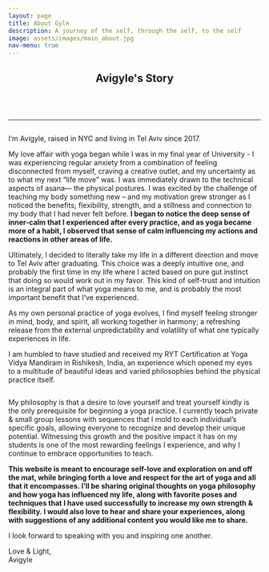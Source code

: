 ```yaml
---
layout: page
title: About Gyle
description: A journey of the self, through the self, to the self
image: assets/images/main_about.jpg
nav-menu: true
---
```

<!-- Main -->
<div id="main" class="alt">

<!-- One -->
<section id="one">
	<div class="inner">
		<header class="major">
			<h1>Avigyle's Story</h1>
		</header>
		<span class="image fit"><img src="{% link assets/images/about_5927_2_BW.jpg %}" alt="" /></span>
		<hr />


<!-- Content Option 2 -->
<span class="image left"><img src="{% link assets/images/about_1160.jpg %}" alt="" /></span>
<p>I’m Avigyle, raised in NYC and living in Tel Aviv since 2017.</p>

<p>My love affair with yoga began while I was in my final year of University - I was experiencing regular anxiety from a combination of feeling disconnected from myself, craving a creative outlet, and my uncertainty as to what my next “life move” was. I was immediately drawn to the technical aspects of asana— the physical postures. I was excited by the challenge of teaching my body something new – and my motivation grew stronger as I noticed the benefits; flexibility, strength, and a stillness and connection to my body that I had never felt before. <b>I began to notice the deep sense of inner-calm that I experienced after every practice, and as yoga became more of a habit, I observed that sense of calm influencing my actions and reactions in other areas of life.</b></p>

<p>Ultimately, I decided to literally take my life in a different direction and move to Tel Aviv after graduating. This choice was a deeply intuitive one, and probably the first time in my life where I acted based on pure gut instinct that doing so would work out in my favor. This kind of self-trust and intuition is an integral part of what yoga means to me, and is probably the most important benefit that I’ve experienced.</p>

<p>As my own personal practice of yoga evolves, I find myself feeling stronger in mind, body, and spirit, all working together in harmony; a refreshing release from the external unpredictability and volatility of what one typically experiences in life.</p>

<p>I am humbled to have studied and received my RYT Certification at Yoga Vidya Mandiram in Rishikesh, India, an experience which opened my eyes to a multitude of beautiful ideas and varied philosophies behind the physical practice itself.</p>

<span class="image right"><img src="{% link assets/images/about_1081.jpg %}" alt="" /></span>
<p>My philosophy is that a desire to love yourself and treat yourself kindly is the only prerequisite for beginning a yoga practice. I currently teach private & small group lessons with sequences that I mold to each individual’s specific goals, allowing everyone to recognize and develop their unique potential. Witnessing this growth and the positive impact it has on my students is one of the most rewarding feelings I experience, and why I continue to embrace opportunities to teach.</p>

<p><b>This website is meant to encourage self-love and exploration on and off the mat, while bringing forth a love and respect for the art of yoga and all that it encompasses. I’ll be sharing original thoughts on yoga philosophy and how yoga has influenced my life, along with favorite poses and techniques that I have used successfully to increase my own strength & flexibility. I would also love to hear and share your experiences, along with suggestions of any additional content you would like me to share.</b></p>

<p>I look forward to speaking with you and inspiring one another.</p>

<p>Love & Light,<br />
Avigyle</p>



<!-- Content Option 2
<div class="row 200%">
	<div class="6u 12u$(medium)">
		<p>I’m Avigyle, raised in NYC and living in Tel Aviv since 2017.</p>
		<p>My love affair with yoga began while I was in University 4 years ago, and has since increasingly grown stronger, reinforced by my realization and experience of the countless beneficial effects of a consistent practice.</p>
		<p>As my relationship with yoga evolves, I find myself feeling stronger in mind, body, and spirit, all working together in harmony; a refreshing release from the external unpredictability and volatility of what one typically experiences in life. I am humbled to have studied and received my RYT Certification at Yoga Vidya Mandiram in Rishikesh, India, an experience which opened my eyes to the beautiful ideas and varied philosophies behind the physical practice itself.</p>
		<p>I currently teach private & small group lessons with sequences that I mold to each individual’s specific goals, allowing everyone to recognize their unique potential. Witnessing this growth and the positive impact it has on my students is one of the most rewarding feelings I experience, and why I continue to embrace opportunities to teach.</p>
	</div>
	<div class="6u$ 12u$(medium)">
		<p>This website is meant to inspire & be inspired. Follow along if you’re looking to deepen your practice, learn more about yoga, or if you’ve never tried yoga in your life and are looking for a way to begin. I’ll be sharing original thoughts on yoga philosophy and how yoga has influenced my life, along with favorite poses and techniques that I have used successfully to increase my own strength & flexibility. I would also love to hear and share your experiences, along with suggestions of any additional content you would like me to share.</p>
		<p>This website is meant to inspire & be inspired. Follow along if you’re looking to deepen your practice, learn more about yoga, or if you’ve never tried yoga in your life and are looking for a way to begin. I’ll be sharing original thoughts on yoga philosophy and how yoga has influenced my life, along with favorite poses and techniques that I have used successfully to increase my own strength & flexibility. I would also love to hear and share your experiences, along with suggestions of any additional content you would like me to share.</p>
		<p>Yoga is an experiential science. Practice it. Live it. Breathe it.</p>
		<p>I look forward to speaking with you and us inspiring one another.</p>
		<p>Love & Light,<br />
		Avigyle</p>
	</div>
-->

